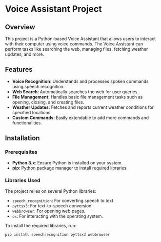 # Voice Assistant Project

## Overview

This project is a Python-based Voice Assistant that allows users to interact with their computer using voice commands. The Voice Assistant can perform tasks like searching the web, managing files, fetching weather updates, and more.

## Features

- **Voice Recognition**: Understands and processes spoken commands using speech recognition.
- **Web Search**: Automatically searches the web for user queries.
- **File Management**: Handles basic file management tasks such as opening, closing, and creating files.
- **Weather Updates**: Fetches and reports current weather conditions for specified locations.
- **Custom Commands**: Easily extendable to add more commands and functionalities.

## Installation

### Prerequisites

- **Python 3.x**: Ensure Python is installed on your system.
- **pip**: Python package manager to install required libraries.

### Libraries Used

The project relies on several Python libraries:

- `speech_recognition`: For converting speech to text.
- `pyttsx3`: For text-to-speech conversion.
- `webbrowser`: For opening web pages.
- `os`: For interacting with the operating system.

To install the required libraries, run:

```bash
pip install speechrecognition pyttsx3 webbrowser
